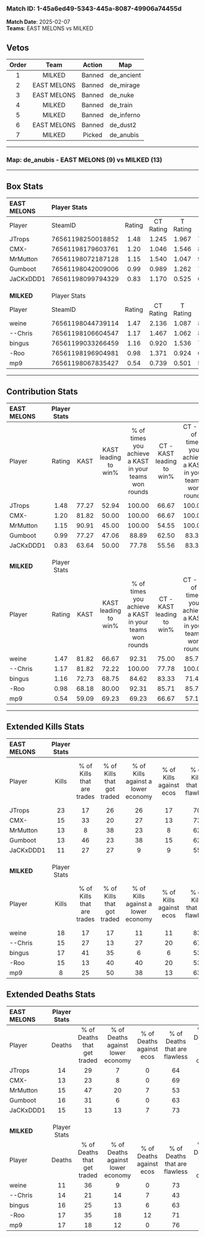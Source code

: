 ### Match ID: 1-45a6ed49-5343-445a-8087-49906a74455d  
**Match Date**: 2025-02-07  
**Teams**: EAST MELONS vs MILKED  

## Vetos  

| Order | Team | Action | Map |
| :---: | :--: | :----: | --- |
| 1 | MILKED | Banned | de_ancient |
| 2 | EAST MELONS | Banned | de_mirage |
| 3 | EAST MELONS | Banned | de_nuke |
| 4 | MILKED | Banned | de_train |
| 5 | MILKED | Banned | de_inferno |
| 6 | EAST MELONS | Banned | de_dust2 |
| 7 | MILKED | Picked | de_anubis |

---  

### **Map**: de_anubis - EAST MELONS (9) vs MILKED (13)  
---  

## Box Stats  

| **EAST MELONS** | Player Stats      |        |           |          |       |       |       |         |        |      |     |
| :- | :- | :-: | :-: | :-: | :-: | :-: | :-: | :-: | :-: | :-: | :-: |
| Player          | SteamID           | Rating | CT Rating | T Rating | KAST  |  ADR  | Kills | Assists | Deaths | K/D  | HS% |
| JTrops          | 76561198250018852 |  1.48  |   1.245   |  1.967   | 77.27 | 85.2  |  23   |    3    |   14   | 1.64 | 56  |
| CMX-            | 76561198179603761 |  1.20  |   1.046   |  1.546   | 81.82 | 75.0  |  15   |    6    |   13   | 1.15 | 40  |
| MrMutton        | 76561198072187128 |  1.15  |   1.540   |  1.047   | 90.91 | 75.6  |  13   |    7    |   15   | 0.87 | 23  |
| Gumboot         | 76561198042009006 |  0.99  |   0.989   |  1.262   | 77.27 | 69.1  |  13   |    4    |   16   | 0.81 | 53  |
| JaCKxDDD1       | 76561198099794329 |  0.83  |   1.170   |  0.525   | 63.64 | 67.3  |  11   |    4    |   15   | 0.73 | 36  |
|                 |                   |        |           |          |       |       |       |         |        |      |     |
|                 |                   |        |           |          |       |       |       |         |        |      |     |
|                 |                   |        |           |          |       |       |       |         |        |      |     |
| **MILKED**      | Player Stats      |        |           |          |       |       |       |         |        |      |     |
| Player          | SteamID           | Rating | CT Rating | T Rating | KAST  |  ADR  | Kills | Assists | Deaths | K/D  | HS% |
| weine           | 76561198044739114 |  1.47  |   2.136   |  1.087   | 81.82 | 100.7 |  18   |   10    |   11   | 1.64 | 38  |
| --Chris         | 76561198106604547 |  1.17  |   1.467   |  1.062   | 81.82 | 74.1  |  15   |    6    |   14   | 1.07 | 33  |
| bingus          | 76561199033266459 |  1.16  |   0.920   |  1.536   | 72.73 | 81.8  |  17   |    5    |   16   | 1.06 | 52  |
| -Roo            | 76561198196904981 |  0.98  |   1.371   |  0.924   | 68.18 | 69.6  |  15   |    5    |   17   | 0.88 | 40  |
| mp9             | 76561198067835427 |  0.54  |   0.739   |  0.501   | 59.09 | 38.3  |   8   |    4    |   17   | 0.47 | 12  |
---  

## Contribution Stats  

| **EAST MELONS** | Player Stats |       |                      |                                                        |                           |                                                             |                          |                                                            |
| :- | :-: | :-: | :-: | :-: | :-: | :-: | :-: | :-: |
| Player          |    Rating    | KAST  | KAST leading to win% | % of times you achieve a KAST in your teams won rounds | CT - KAST leading to win% | CT - % of times you achieve a KAST in your teams won rounds | T - KAST leading to win% | T - % of times you achieve a KAST in your teams won rounds |
| JTrops          |     1.48     | 77.27 |        52.94         |                         100.00                         |           66.67           |                           100.00                            |          37.50           |                           100.00                           |
| CMX-            |     1.20     | 81.82 |        50.00         |                         100.00                         |           66.67           |                           100.00                            |          33.33           |                           100.00                           |
| MrMutton        |     1.15     | 90.91 |        45.00         |                         100.00                         |           54.55           |                           100.00                            |          33.33           |                           100.00                           |
| Gumboot         |     0.99     | 77.27 |        47.06         |                         88.89                          |           62.50           |                            83.33                            |          33.33           |                           100.00                           |
| JaCKxDDD1       |     0.83     | 63.64 |        50.00         |                         77.78                          |           55.56           |                            83.33                            |          40.00           |                           66.67                            |
|                 |              |       |                      |                                                        |                           |                                                             |                          |                                                            |
|                 |              |       |                      |                                                        |                           |                                                             |                          |                                                            |
|                 |              |       |                      |                                                        |                           |                                                             |                          |                                                            |
| **MILKED**      | Player Stats |       |                      |                                                        |                           |                                                             |                          |                                                            |
| Player          |    Rating    | KAST  | KAST leading to win% | % of times you achieve a KAST in your teams won rounds | CT - KAST leading to win% | CT - % of times you achieve a KAST in your teams won rounds | T - KAST leading to win% | T - % of times you achieve a KAST in your teams won rounds |
| weine           |     1.47     | 81.82 |        66.67         |                         92.31                          |           75.00           |                            85.71                            |          60.00           |                           100.00                           |
| --Chris         |     1.17     | 81.82 |        72.22         |                         100.00                         |           77.78           |                           100.00                            |          66.67           |                           100.00                           |
| bingus          |     1.16     | 72.73 |        68.75         |                         84.62                          |           83.33           |                            71.43                            |          60.00           |                           100.00                           |
| -Roo            |     0.98     | 68.18 |        80.00         |                         92.31                          |           85.71           |                            85.71                            |          75.00           |                           100.00                           |
| mp9             |     0.54     | 59.09 |        69.23         |                         69.23                          |           66.67           |                            57.14                            |          71.43           |                           83.33                            |
---  

## Extended Kills Stats  

| **EAST MELONS** | Player Stats |                            |                            |                                    |                         |                              |                                 |                                       |                    |           |
| :- | :-: | :-: | :-: | :-: | :-: | :-: | :-: | :-: | :-: | :-: |
| Player          |    Kills     | % of Kills that are trades | % of Kills that got traded | % of Kills against a lower economy | % of Kills against ecos | % of Kills that are flawless | % of Kills that are close duels | % of Kills that are assisted by flash | Pistol Round Kills | AWP Kills |
| JTrops          |      23      |             17             |             26             |                 26                 |           17            |              70              |                0                |                   4                   |         8          |     6     |
| CMX-            |      15      |             33             |             20             |                 27                 |           13            |              73              |                7                |                   0                   |         0          |     1     |
| MrMutton        |      13      |             8              |             38             |                 23                 |            8            |              62              |                0                |                   0                   |         0          |     3     |
| Gumboot         |      13      |             46             |             23             |                 38                 |           15            |              62              |                0                |                  15                   |         0          |     0     |
| JaCKxDDD1       |      11      |             27             |             27             |                 9                  |            9            |              55              |                9                |                   0                   |         1          |     0     |
|                 |              |                            |                            |                                    |                         |                              |                                 |                                       |                    |           |
|                 |              |                            |                            |                                    |                         |                              |                                 |                                       |                    |           |
|                 |              |                            |                            |                                    |                         |                              |                                 |                                       |                    |           |
| **MILKED**      | Player Stats |                            |                            |                                    |                         |                              |                                 |                                       |                    |           |
| Player          |    Kills     | % of Kills that are trades | % of Kills that got traded | % of Kills against a lower economy | % of Kills against ecos | % of Kills that are flawless | % of Kills that are close duels | % of Kills that are assisted by flash | Pistol Round Kills | AWP Kills |
| weine           |      18      |             17             |             17             |                 11                 |           11            |              83              |                6                |                   0                   |         11         |     0     |
| --Chris         |      15      |             27             |             13             |                 27                 |           20            |              67              |                7                |                   0                   |         0          |     1     |
| bingus          |      17      |             41             |             35             |                 6                  |            6            |              53              |                0                |                  12                   |         0          |     1     |
| -Roo            |      15      |             13             |             40             |                 40                 |           20            |              53              |                7                |                   0                   |         0          |     3     |
| mp9             |      8       |             25             |             50             |                 38                 |           13            |              63              |                0                |                   0                   |         0          |     1     |
## Extended Deaths Stats  

| **EAST MELONS** | Player Stats |                             |                                   |                          |                               |                            |                           |               |
| :- | :-: | :-: | :-: | :-: | :-: | :-: | :-: | :-: |
| Player          |    Deaths    | % of Deaths that get traded | % of Deaths against lower economy | % of Deaths against ecos | % of Deaths that are flawless | % of Deaths that are close | % of Deaths while blinded | Deaths to AWP |
| JTrops          |      14      |             29              |                 7                 |            0             |              64               |             0              |             0             |       3       |
| CMX-            |      13      |             23              |                 8                 |            0             |              69               |             0              |             0             |       3       |
| MrMutton        |      15      |             47              |                20                 |            7             |              53               |             7              |             0             |       1       |
| Gumboot         |      16      |             31              |                 6                 |            0             |              63               |             6              |             6             |       1       |
| JaCKxDDD1       |      15      |             13              |                13                 |            7             |              73               |             7              |             7             |       3       |
|                 |              |                             |                                   |                          |                               |                            |                           |               |
|                 |              |                             |                                   |                          |                               |                            |                           |               |
|                 |              |                             |                                   |                          |                               |                            |                           |               |
| **MILKED**      | Player Stats |                             |                                   |                          |                               |                            |                           |               |
| Player          |    Deaths    | % of Deaths that get traded | % of Deaths against lower economy | % of Deaths against ecos | % of Deaths that are flawless | % of Deaths that are close | % of Deaths while blinded | Deaths to AWP |
| weine           |      11      |             36              |                 9                 |            0             |              73               |             9              |             0             |       1       |
| --Chris         |      14      |             21              |                14                 |            7             |              43               |             7              |             7             |       1       |
| bingus          |      16      |             25              |                13                 |            6             |              63               |             0              |             0             |       2       |
| -Roo            |      17      |             35              |                18                 |            12            |              71               |             0              |            12             |       3       |
| mp9             |      17      |             18              |                12                 |            0             |              76               |             0              |             0             |       2       |
